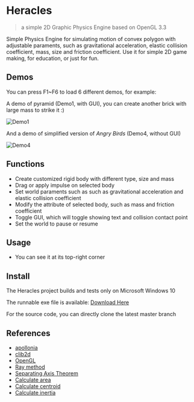 # Heracles

> a simple 2D Graphic Physics Engine based on OpenGL 3.3

Simple Physics Engine for simulating motion of convex polygon with adjustable paraments, such as gravitational acceleration, elastic collision coefficient, mass, size and friction coefficient. Use it for simple 2D game making, for education, or just for fun.

## Demos

You can press F1~F6 to load 6 different demos, for example:

A demo of pyramid (Demo1, with GUI), you can create another brick with large mass to strike it :)

![Demo1](https://raw.githubusercontent.com/ArtemisiaChief/Heracles/master/img/Demo1.jpg)

And a demo of simplified version of *Angry Birds* (Demo4, without GUI)

![Demo4](https://raw.githubusercontent.com/ArtemisiaChief/Heracles/master/img/Demo4.jpg)

## Functions

* Create customized rigid body with different type, size and mass
* Drag or apply impulse on selected body
* Set world paraments such as such as gravitational acceleration and elastic collision coefficient
* Modify the attribute of selected body, such as mass and friction coefficient
* Toggle GUI, which will toggle showing text and collision contact point
* Set the world to pause or resume

## Usage

* You can see it at its top-right corner

## Install

The Heracles project builds and tests only on Microsoft Windows 10

The runnable exe file is available:
[Download Here](https://github.com/ArtemisiaChief/Heracles/releases/download/v1.0/Heracles.v1.0.7z)

For the source code, you can directly clone the latest master branch

## References
* [apollonia](https://github.com/wgtdkp/apollonia)
* [clib2d](https://github.com/bajdcc/clib2d)
* [OpenGL](https://learnopengl-cn.github.io/)
* [Ray method](https://www.cnblogs.com/anningwang/p/7581545.html)
* [Separating Axis Theorem](http://www.metanetsoftware.com/technique/tutorialA.html)
* [Calculate area](https://www.cnblogs.com/xiexinxinlove/p/3708147.html)
* [Calculate centroid](https://blog.csdn.net/nhl19961226/article/details/68941585)
* [Calculate inertia](https://zh.wikipedia.org/wiki/%E8%BD%89%E5%8B%95%E6%85%A3%E9%87%8F%E5%88%97%E8%A1%A8)